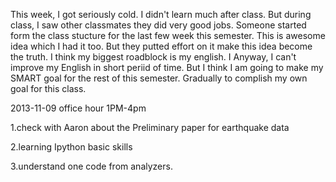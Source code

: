 This week, I got seriously cold. I didn't learn much after class. But during class, I saw other classmates they did 
very good jobs. Someone started form the class stucture for the last few week this semester. This is awesome idea which 
I had it too. But they putted effort on it make this idea become the truth. I think my biggest roadblock is my english. I
Anyway, I can't improve my English in short periid of time. But I think I am going to make my SMART goal for the rest of 
this semester. Gradually to complish my own goal for this class.


2013-11-09 office hour 1PM-4pm

1.check with Aaron about the Preliminary paper for earthquake data

2.learning Ipython basic skills 

3.understand one code from analyzers. 

